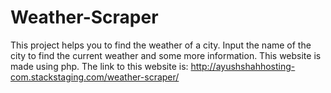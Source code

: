 # Weather-Scraper
This project helps you to find the weather of a city.
Input the name of the city to find the current weather and some more information.
This website is made using php.
The link to this website is:
  http://ayushshahhosting-com.stackstaging.com/weather-scraper/
